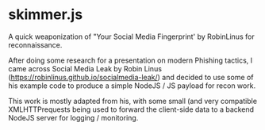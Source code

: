 # skimmer.js
A quick weaponization of "Your Social Media Fingerprint' by RobinLinus for reconnaissance.

After doing some research for a presentation on modern Phishing tactics, I came across Social Media Leak by Robin Linus (https://robinlinus.github.io/socialmedia-leak/) and decided to use some of his example code to produce a simple NodeJS / JS payload for recon work.

This work is mostly adapted from his, with some small (and very compatible XMLHTTPrequests being used to forward the client-side data to a backend NodeJS server for logging / monitoring.


